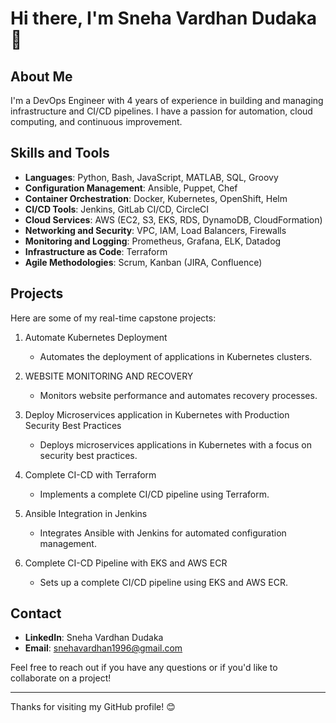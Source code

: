 # Hi there, I'm Sneha Vardhan Dudaka 👋

## About Me
I'm a DevOps Engineer with 4 years of experience in building and managing infrastructure and CI/CD pipelines. I have a passion for automation, cloud computing, and continuous improvement.

## Skills and Tools
- **Languages**: Python, Bash, JavaScript, MATLAB, SQL, Groovy
- **Configuration Management**: Ansible, Puppet, Chef
- **Container Orchestration**: Docker, Kubernetes, OpenShift, Helm
- **CI/CD Tools**: Jenkins, GitLab CI/CD, CircleCI
- **Cloud Services**: AWS (EC2, S3, EKS, RDS, DynamoDB, CloudFormation)
- **Networking and Security**: VPC, IAM, Load Balancers, Firewalls
- **Monitoring and Logging**: Prometheus, Grafana, ELK, Datadog
- **Infrastructure as Code**: Terraform
- **Agile Methodologies**: Scrum, Kanban (JIRA, Confluence)

## Projects
Here are some of my real-time capstone projects:

1. Automate Kubernetes Deployment
   - Automates the deployment of applications in Kubernetes clusters.

2. WEBSITE MONITORING AND RECOVERY
   - Monitors website performance and automates recovery processes.

3. Deploy Microservices application in Kubernetes with Production Security Best Practices
   - Deploys microservices applications in Kubernetes with a focus on security best practices.

4. Complete CI-CD with Terraform
   - Implements a complete CI/CD pipeline using Terraform.

5. Ansible Integration in Jenkins
   - Integrates Ansible with Jenkins for automated configuration management.

6. Complete CI-CD Pipeline with EKS and AWS ECR
   - Sets up a complete CI/CD pipeline using EKS and AWS ECR.

## Contact
- **LinkedIn**: Sneha Vardhan Dudaka
- **Email**: snehavardhan1996@gmail.com

Feel free to reach out if you have any questions or if you'd like to collaborate on a project!

---

Thanks for visiting my GitHub profile! 😊
